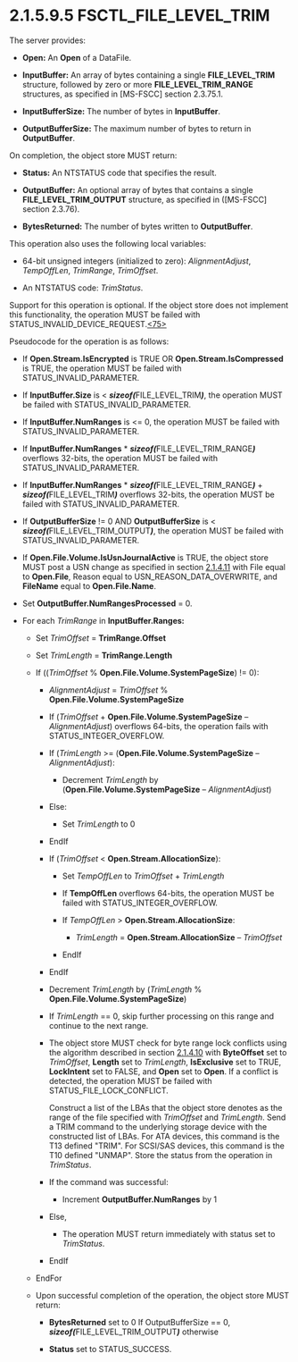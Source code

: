 <html dir="LTR" xmlns:mshelp="http://msdn.microsoft.com/mshelp" xmlns:ddue="http://ddue.schemas.microsoft.com/authoring/2003/5" xmlns:xlink="http://www.w3.org/1999/xlink" xmlns:tool="http://www.microsoft.com/tooltip">
    <head>
        <meta http-equiv="Content-Type" content="text/html; CHARSET=utf-8"></meta>
        <meta name="save" content="history"></meta>
        <title>2.1.5.9.5 FSCTL_FILE_LEVEL_TRIM</title>
        <xml>
            <mshelp:toctitle title="2.1.5.9.5 FSCTL_FILE_LEVEL_TRIM"></mshelp:toctitle>
            <mshelp:rltitle title="[MS-FSA]: FSCTL_FILE_LEVEL_TRIM"></mshelp:rltitle>
            <mshelp:keyword index="A" term="c0e1670b-ff3c-4b55-af61-d979bfb3f95d"></mshelp:keyword>
            <mshelp:attr name="DCSext.ContentType" value="open specification"></mshelp:attr>
            <mshelp:attr name="AssetID" value="c0e1670b-ff3c-4b55-af61-d979bfb3f95d"></mshelp:attr>
            <mshelp:attr name="TopicType" value="kbRef"></mshelp:attr>
            <mshelp:attr name="DCSext.Title" value="[MS-FSA]: FSCTL_FILE_LEVEL_TRIM" />
        </xml>
    </head>
    <body>
        <div id="header">
            <h1 class="heading">2.1.5.9.5 FSCTL_FILE_LEVEL_TRIM</h1>
        </div>
        <div id="mainSection">
            <div id="mainBody">
                <div id="allHistory" class="saveHistory"></div>
                <div id="sectionSection0" class="section" name="collapseableSection">
                    

<p>The server provides:</p>

<ul><li><p><span><span> 
</span></span><b>Open:</b> An <b>Open</b> of a DataFile.</p>

</li><li><p><span><span> 
</span></span><b>InputBuffer:</b> An array of bytes containing a single <b>FILE_LEVEL_TRIM</b>
structure, followed by zero or more <b>FILE_LEVEL_TRIM_RANGE</b> structures, as
specified in <mshelp:link keywords="efbfe127-73ad-4140-9967-ec6500e66d5e" tabindex="0">[MS-FSCC]</mshelp:link>
section <mshelp:link keywords="92d8da82-cbd7-44e5-a871-416c90fa52ea" tabindex="0">2.3.75.1</mshelp:link>.</p>

</li><li><p><span><span> 
</span></span><b>InputBufferSize:</b> The number of bytes in <b>InputBuffer</b>.</p>

</li><li><p><span><span> 
</span></span><b>OutputBufferSize:</b> The maximum number of bytes to return in
<b>OutputBuffer</b>.</p>

</li></ul><p>On completion, the object store MUST return:</p>

<ul><li><p><span><span> 
</span></span><b>Status:</b> An NTSTATUS code that specifies the result.</p>

</li><li><p><span><span> 
</span></span><b>OutputBuffer:</b> An optional array of bytes that contains a
single <b>FILE_LEVEL_TRIM_OUTPUT</b> structure, as specified in ([MS-FSCC]
section <mshelp:link keywords="b949a580-d8db-439b-a791-17ddc7565c4b" tabindex="0">2.3.76</mshelp:link>).</p>

</li><li><p><span><span> 
</span></span><b>BytesReturned:</b> The number of bytes written to <b>OutputBuffer</b>.</p>

</li></ul><p>This operation also uses the following local variables:</p>

<ul><li><p><span><span> 
</span></span>64-bit unsigned integers (initialized to zero): <i>AlignmentAdjust</i>,
<i>TempOffLen</i>, <i>TrimRange</i>, <i>TrimOffset</i>.</p>

</li><li><p><span><span> 
</span></span>An NTSTATUS code: <i>TrimStatus</i>.</p>

</li></ul><p>Support for this operation is optional. If the object store
does not implement this functionality, the operation MUST be failed with
STATUS_INVALID_DEVICE_REQUEST.<a id="Appendix_A_Target_75"></a><a href="4e3695bd-7574-4f24-a223-b4679c065b63.html#Appendix_A_75" aria-label="Product behavior note 75">&lt;75&gt;</a></p>

<p>Pseudocode for the operation is as follows:</p>

<ul><li><p><span><span> 
</span></span>If <b>Open.Stream.IsEncrypted</b> is TRUE OR <b>Open.Stream.IsCompressed</b>
is TRUE, the operation MUST be failed with STATUS_INVALID_PARAMETER.</p>

</li><li><p><span><span> 
</span></span>If <b>InputBuffer.Size</b> is &lt; <b><i>sizeof(</i></b>FILE_LEVEL_TRIM<b><i>)</i></b>,
the operation MUST be failed with STATUS_INVALID_PARAMETER.</p>

</li><li><p><span><span> 
</span></span>If <b>InputBuffer.NumRanges</b> is &lt;= 0, the operation MUST be
failed with STATUS_INVALID_PARAMETER.</p>

</li><li><p><span><span> 
</span></span>If <b>InputBuffer.NumRanges</b> * <b><i>sizeof(</i></b>FILE_LEVEL_TRIM_RANGE<b><i>)</i></b>
overflows 32-bits, the operation MUST be failed with STATUS_INVALID_PARAMETER.</p>

</li><li><p><span><span> 
</span></span>If <b>InputBuffer.NumRanges</b> * <b><i>sizeof(</i></b>FILE_LEVEL_TRIM_RANGE<b><i>)</i></b>
+ <b><i>sizeof(</i></b>FILE_LEVEL_TRIM<b><i>)</i></b> overflows 32-bits, the
operation MUST be failed with STATUS_INVALID_PARAMETER.</p>

</li><li><p><span><span> 
</span></span>If <b>OutputBufferSize</b> != 0 AND <b>OutputBufferSize</b> is
&lt; <b><i>sizeof(</i></b>FILE_LEVEL_TRIM_OUTPUT<b><i>)</i></b>, the operation
MUST be failed with STATUS_INVALID_PARAMETER.</p>

</li><li><p><span><span> 
</span></span>If <b>Open.File.Volume.IsUsnJournalActive</b> is TRUE, the object
store MUST post a USN change as specified in section <a href="2c897c5e-b29e-464d-825f-565ff587f7f1.html">2.1.4.11</a> with File equal
to <b>Open.File</b>, Reason equal to USN_REASON_DATA_OVERWRITE, and <b>FileName</b>
equal to <b>Open.File.Name</b>.</p>

</li><li><p><span><span> 
</span></span>Set <b>OutputBuffer.NumRangesProcessed</b> = 0.</p>

</li><li><p><span><span> 
</span></span>For each <i>TrimRange</i> in <b>InputBuffer.Ranges:</b></p>

<ul><li><p><span><span>  </span></span>Set
<i>TrimOffset</i> = <b>TrimRange.Offset</b></p>

</li><li><p><span><span>  </span></span>Set
<i>TrimLength</i> = <b>TrimRange.Length</b></p>

</li><li><p><span><span>  </span></span>If
((<i>TrimOffset</i> % <b>Open.File.Volume.SystemPageSize</b>) != 0):</p>

<ul><li><p><span><span> 
</span></span><i>AlignmentAdjust</i> = <i>TrimOffset</i> % <b>Open.File.Volume.SystemPageSize</b></p>

</li><li><p><span><span> 
</span></span>If (<i>TrimOffset</i> + <b>Open.File.Volume.SystemPageSize</b> – <i>AlignmentAdjust</i>)
overflows 64-bits, the operation fails with STATUS_INTEGER_OVERFLOW.</p>

</li><li><p><span><span> 
</span></span>If (<i>TrimLength</i> &gt;= (<b>Open.File.Volume.SystemPageSize</b>
– <i>AlignmentAdjust</i>):</p>

<ul><li><p><span><span> 
</span></span>Decrement <i>TrimLength</i> by (<b>Open.File.Volume.SystemPageSize</b>
– <i>AlignmentAdjust</i>)</p>

</li></ul></li><li><p><span><span> 
</span></span>Else:</p>

<ul><li><p><span><span> 
</span></span>Set <i>TrimLength</i> to 0</p>

</li></ul></li><li><p><span><span> 
</span></span>EndIf</p>

</li><li><p><span><span> 
</span></span>If (<i>TrimOffset</i> &lt; <b>Open.Stream.AllocationSize</b>):</p>

<ul><li><p><span><span> 
</span></span>Set <i>TempOffLen</i> to <i>TrimOffset</i> + <i>TrimLength</i></p>

</li><li><p><span><span> 
</span></span>If <b>TempOffLen</b> overflows 64-bits, the operation MUST be
failed with STATUS_INTEGER_OVERFLOW.</p>

</li><li><p><span><span> 
</span></span>If <i>TempOffLen</i> &gt; <b>Open.Stream.AllocationSize</b>:</p>

<ul><li><p><span><span> 
</span></span><i>TrimLength</i> = <b>Open.Stream.AllocationSize</b> – <i>TrimOffset</i></p>

</li></ul></li><li><p><span><span> 
</span></span>EndIf</p>

</li></ul></li><li><p><span><span> 
</span></span>EndIf</p>

</li><li><p><span><span> 
</span></span>Decrement <i>TrimLength</i> by (<i>TrimLength</i> % <b>Open.File.Volume.SystemPageSize</b>)</p>

</li><li><p><span><span> 
</span></span>If <i>TrimLength</i> == 0, skip further processing on this range
and continue to the next range.</p>

</li><li><p><span><span> 
</span></span>The object store MUST check for byte range lock conflicts using
the algorithm described in section <a href="124bb289-eeef-4653-b9c6-4fb93dd07a21.html">2.1.4.10</a> with <b>ByteOffset</b>
set to <i>TrimOffset</i>, <b>Length</b> set to <i>TrimLength</i>, <b>IsExclusive</b>
set to TRUE, <b>LockIntent</b> set to FALSE, and <b>Open</b> set to <b>Open</b>.
If a conflict is detected, the operation MUST be failed with
STATUS_FILE_LOCK_CONFLICT.</p>

<p>Construct a list of the
LBAs that the object store denotes as the range of the file specified with <i>TrimOffset</i>
and <i>TrimLength</i>. Send a TRIM command to the underlying storage device
with the constructed list of LBAs. For ATA devices, this command is the T13 defined
&quot;TRIM&quot;. For SCSI/SAS devices, this command is the T10 defined
&quot;UNMAP&quot;. Store the status from the operation in <i>TrimStatus</i>.</p>

</li><li><p><span><span> 
</span></span>If the command was successful:</p>

<ul><li><p><span><span> 
</span></span>Increment <b>OutputBuffer.NumRanges</b> by 1</p>

</li></ul></li><li><p><span><span> 
</span></span>Else,</p>

<ul><li><p><span><span> 
</span></span>The operation MUST return immediately with status set to <i>TrimStatus</i>.</p>

</li></ul></li><li><p><span><span> 
</span></span>EndIf</p>

</li></ul></li><li><p><span><span>  </span></span>EndFor</p>

</li><li><p><span><span>  </span></span>Upon
successful completion of the operation, the object store MUST return:</p>

<ul><li><p><span><span> 
</span></span><b>BytesReturned</b> set to 0 If OutputBufferSize == 0, <b><i>sizeof(</i></b>FILE_LEVEL_TRIM_OUTPUT<b><i>)</i></b>
otherwise</p>

</li><li><p><span><span> 
</span></span><b>Status</b> set to STATUS_SUCCESS.</p>

</li></ul></li></ul></li></ul>
                </div>
            </div>
        </div>
    </body>
</html>